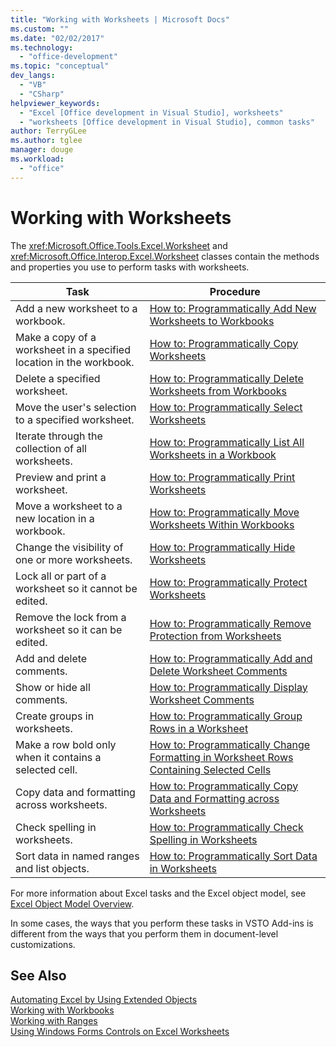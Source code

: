 ```yaml
---
title: "Working with Worksheets | Microsoft Docs"
ms.custom: ""
ms.date: "02/02/2017"
ms.technology: 
  - "office-development"
ms.topic: "conceptual"
dev_langs: 
  - "VB"
  - "CSharp"
helpviewer_keywords: 
  - "Excel [Office development in Visual Studio], worksheets"
  - "worksheets [Office development in Visual Studio], common tasks"
author: TerryGLee
ms.author: tglee
manager: douge
ms.workload: 
  - "office"
---
```

# Working with Worksheets
  The <xref:Microsoft.Office.Tools.Excel.Worksheet> and <xref:Microsoft.Office.Interop.Excel.Worksheet> classes contain the methods and properties you use to perform tasks with worksheets.  
  
|Task|Procedure|  
|----------|---------------|  
|Add a new worksheet to a workbook.|[How to: Programmatically Add New Worksheets to Workbooks](../vsto/how-to-programmatically-add-new-worksheets-to-workbooks.md)|  
|Make a copy of a worksheet in a specified location in the workbook.|[How to: Programmatically Copy Worksheets](../vsto/how-to-programmatically-copy-worksheets.md)|  
|Delete a specified worksheet.|[How to: Programmatically Delete Worksheets from Workbooks](../vsto/how-to-programmatically-delete-worksheets-from-workbooks.md)|  
|Move the user's selection to a specified worksheet.|[How to: Programmatically Select Worksheets](../vsto/how-to-programmatically-select-worksheets.md)|  
|Iterate through the collection of all worksheets.|[How to: Programmatically List All Worksheets in a Workbook](../vsto/how-to-programmatically-list-all-worksheets-in-a-workbook.md)|  
|Preview and print a worksheet.|[How to: Programmatically Print Worksheets](../vsto/how-to-programmatically-print-worksheets.md)|  
|Move a worksheet to a new location in a workbook.|[How to: Programmatically Move Worksheets Within Workbooks](../vsto/how-to-programmatically-move-worksheets-within-workbooks.md)|  
|Change the visibility of one or more worksheets.|[How to: Programmatically Hide Worksheets](../vsto/how-to-programmatically-hide-worksheets.md)|  
|Lock all or part of a worksheet so it cannot be edited.|[How to: Programmatically Protect Worksheets](../vsto/how-to-programmatically-protect-worksheets.md)|  
|Remove the lock from a worksheet so it can be edited.|[How to: Programmatically Remove Protection from Worksheets](../vsto/how-to-programmatically-remove-protection-from-worksheets.md)|  
|Add and delete comments.|[How to: Programmatically Add and Delete Worksheet Comments](../vsto/how-to-programmatically-add-and-delete-worksheet-comments.md)|  
|Show or hide all comments.|[How to: Programmatically Display Worksheet Comments](../vsto/how-to-programmatically-display-worksheet-comments.md)|  
|Create groups in worksheets.|[How to: Programmatically Group Rows in a Worksheet](../vsto/how-to-programmatically-group-rows-in-a-worksheet.md)|  
|Make a row bold only when it contains a selected cell.|[How to: Programmatically Change Formatting in Worksheet Rows Containing Selected Cells](../vsto/how-to-programmatically-change-formatting-in-worksheet-rows-containing-selected-cells.md)|  
|Copy data and formatting across worksheets.|[How to: Programmatically Copy Data and Formatting across Worksheets](../vsto/how-to-programmatically-copy-data-and-formatting-across-worksheets.md)|  
|Check spelling in worksheets.|[How to: Programmatically Check Spelling in Worksheets](../vsto/how-to-programmatically-check-spelling-in-worksheets.md)|  
|Sort data in named ranges and list objects.|[How to: Programmatically Sort Data in Worksheets](../vsto/how-to-programmatically-sort-data-in-worksheets.md)|  
  
 For more information about Excel tasks and the Excel object model, see [Excel Object Model Overview](../vsto/excel-object-model-overview.md).  
  
 In some cases, the ways that you perform these tasks in VSTO Add-ins is different from the ways that you perform them in document-level customizations.  
  
## See Also  
 [Automating Excel by Using Extended Objects](../vsto/automating-excel-by-using-extended-objects.md)   
 [Working with Workbooks](../vsto/working-with-workbooks.md)   
 [Working with Ranges](../vsto/working-with-ranges.md)   
 [Using Windows Forms Controls on Excel Worksheets](../vsto/using-windows-forms-controls-on-excel-worksheets.md)  
  
  